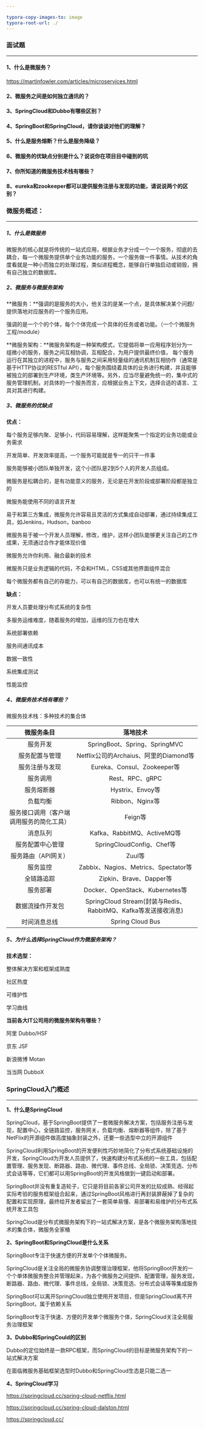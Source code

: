 ```yaml
---

typora-copy-images-to: image
typora-root-url: ./
---
```


### 面试题

------

#### 1、什么是微服务？

<https://martinfowler.com/articles/microservices.html>



#### 2、微服务之间是如何独立通讯的？

#### 3、SpringCloud和Dubbo有哪些区别？

#### 4、SpringBoot和SpringCloud，请你谈谈对他们的理解？

#### 5、什么是服务熔断？什么是服务降级？

#### 6、微服务的优缺点分别是什么？说说你在项目目中碰到的坑

#### 7、你所知道的微服务技术栈有哪些？

#### 8、eureka和zookeeper都可以提供服务注册与发现的功能，请说说两个的区别？

### 微服务概述：

------

##### 1、什么是微服务

微服务的核心就是将传统的一站式应用，根据业务才分成一个一个服务，彻底的去耦合，每一个微服务提供单个业务功能的服务，一个服务做一件事情。从技术的角度看就是一种小而独立的处理过程，类似进程概念，能够自行单独启动或销毁，拥有自己独立的数据库。

##### 2、微服务与微服务架构

**微服务：**强调的是服务的大小，他关注的是某一个点，是具体解决某个问题/提供落地对应服务的一个服务应用。

强调的是一个个的个体，每个个体完成一个具体的任务或者功能。（一个个微服务工程/module）

**微服务架构：**微服务架构是一种架构模式，它提倡将单一应用程序划分为一组微小的服务，服务之间互相协调，互相配合，为用户提供最终价值，	每个服务运行在其独立的进程中，服务与服务之间采用轻量级的通讯机制互相协作（通常是基于HTTP协议的RESTful API），每个服务围绕着具体的业务进行构建，并且能够被独立的部署到生产环境，类生产环境等。另外，应当尽量避免统一的，集中式的服务管理机制，对具体的一个服务而言，应根据业务上下文，选择合适的语言、工具对其进行构建。

##### 3、微服务的优缺点

**优点：**

每个服务足够内聚、足够小，代码容易理解，这样能聚焦一个指定的业务功能或业务需求

开发简单、开发效率提高，一个服务可能就是专一的只干一件事

服务能够被小团队单独开发，这个小团队是2到5个人的开发人员组成。

微服务是松耦合的，是有功能意义的服务，无论是在开发阶段或部署阶段都是独立的

微服务能使用不同的语言开发

易于和第三方集成，微服务允许容易且灵活的方式集成自动部署，通过持续集成工具，如Jenkins，Hudson，banboo

微服务易于被一个开发人员理解，修改，维护，这样小团队能够更关注自己的工作成果，无须通过合作才能体现价值

微服务允许你利用、融合最新的技术

微服务只是业务逻辑的代码，不会和HTML，CSS或其他界面组件混合

每个微服务都有自己的存能力，可以有自己的数据库，也可以有统一的数据库

**缺点：**

开发人员要处理分布式系统的复杂性

多服务运维难度，随着服务的增加，运维的压力也在增大

系统部署依赖

服务间通讯成本

数据一致性

系统集成测试

性能监控

##### 4、微服务技术栈有哪些？

微服务技术栈：多种技术的集合体

|                微服务条目                |                           落地技术                           |
| :--------------------------------------: | :----------------------------------------------------------: |
|                 服务开发                 |                SpringBoot、Spring、SpringMVC                 |
|              服务配置与管理              |            Netflix公司的Archaius、阿里的Diamond等            |
|              服务注册与发现              |                 Eureka、Consul、Zookeeper等                  |
|                 服务调用                 |                       Rest、RPC、gRPC                        |
|                服务熔断器                |                       Hystrix、Envoy等                       |
|                 负载均衡                 |                       Ribbon、Nginx等                        |
| 服务接口调用（客户端调用服务的简化工具） |                           Feign等                            |
|                 消息队列                 |                 Kafka、RabbitMQ、ActiveMQ等                  |
|             服务配置中心管理             |                  SpringCloudConfig、Chef等                   |
|           服务路由（API网关）            |                            Zuul等                            |
|                 服务监控                 |             Zabbix、Nagios、Metrics、Spectator等             |
|                全链路追踪                |                   Zipkin、Brave、Dapper等                    |
|                 服务部署                 |               Docker、OpenStack、Kubernetes等                |
|             数据流操作开发包             | SpringCloud Stream(封装与Redis、RabbitMQ、Kafka等发送接收消息) |
|               时间消息总线               |                       Spring Cloud Bus                       |

##### 5、为什么选择SpringCloud作为微服务架构？

**技术选型：**

整体解决方案和框架成熟度

社区热度

可维护性

学习曲线

**当前各大IT公司用的微服务架构有哪些？**

阿里  Dubbo/HSF

京东  JSF

新浪微博  Motan

当当网 DubboX





### SpringCloud入门概述

------

**1、什么是SpringCloud**

SpringCloud，基于SpringBoot提供了一套微服务解决方案，包括服务注册与发现，配置中心，全链路监控，服务网关，负载均衡、熔断器等组件，除了基于NetFlix的开源组件做高度抽象封装之外，还要一些选型中立的开源组件

SpringCloud利用SpringBoot的开发便利性巧妙地简化了分布式系统基础设施的开发，SpringCloud为开发人员提供了，快速构建分布式系统的一些工具，包括配置管理、服务发现、断路器、路由、微代理、事件总线、全局锁、决策竞选、分布式会话等等，它们都可以用SpringBoot的开发风格做到一键启动和部署。

SpringBoot并没有重复造轮子，它只是将目前各家公司开发的比较成熟、经得起实际考验的服务框架组合起来，通过SpringBoot风格进行再封装屏蔽掉了复杂的配置和实现原理，最终给开发者留出了一套简单易懂、易部署和易维护的分布式系统开发工具包

SpringCloud是分布式微服务架构下的一站式解决方案，是各个微服务架构落地技术的集合体，微服务全家桶

**2、SpringBoot和SpringCloud是什么关系**

SpringBoot专注于快速方便的开发单个个体微服务。

SpringCloud是关注全局的微服务协调整理治理框架，他将SpringBoot开发的一个个单体微服务整合并管理起来，为各个微服务之间提供、配置管理，服务发现，断路器、路由、微代理、事件总线，全局锁、决策竞选、分布式会话等等集成服务

SpringBoot可以离开SpringCloud独立使用开发项目，但是SpringCloud离不开SpringBoot，属于依赖关系

SpringBoot专注于快速、方便的开发单个微服务个体，SpringCloud关注全局服务治理框架

**3、Dubbo和SpringCould的区别**

Dubbo的定位始终是一款RPC框架，而SpringCloud的目标是微服务架构下的一站式解决方案

在面临微服务基础框架选型时Dubbo和SpringCloud生态是只能二选一

**4、SpringCloud学习**

<https://springcloud.cc/spring-cloud-netflix.html>

<https://springcloud.cc/spring-cloud-dalston.html>

<https://springcloud.cc/>










